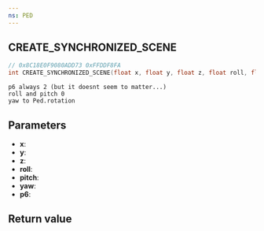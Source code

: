 ```yaml
---
ns: PED
---
```

## CREATE_SYNCHRONIZED_SCENE

```c
// 0x8C18E0F9080ADD73 0xFFDDF8FA
int CREATE_SYNCHRONIZED_SCENE(float x, float y, float z, float roll, float pitch, float yaw, int p6);
```

```
p6 always 2 (but it doesnt seem to matter...)  
roll and pitch 0  
yaw to Ped.rotation  
```

## Parameters
* **x**: 
* **y**: 
* **z**: 
* **roll**: 
* **pitch**: 
* **yaw**: 
* **p6**: 

## Return value
